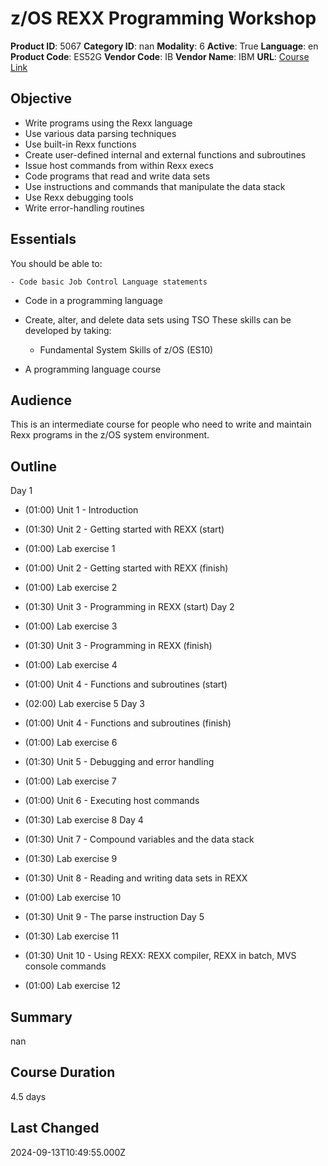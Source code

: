 # z/OS REXX Programming Workshop

**Product ID**: 5067
**Category ID**: nan
**Modality**: 6
**Active**: True
**Language**: en
**Product Code**: ES52G
**Vendor Code**: IB
**Vendor Name**: IBM
**URL**: [Course Link](https://www.fastlaneus.com/course/ibm-es52g)

## Objective
- Write programs using the Rexx language
- Use various data parsing techniques
- Use built-in Rexx functions
- Create user-defined internal and external functions and subroutines
- Issue host commands from within Rexx execs
- Code programs that read and write data sets
- Use instructions and commands that manipulate the data stack
- Use Rexx debugging tools
- Write error-handling routines

## Essentials
You should be able to:



	- Code basic Job Control Language statements
- Code in a programming language
- Create, alter, and delete data sets using TSO
These skills can be developed by taking:



	- Fundamental System Skills of z/OS (ES10)
- A programming language course

## Audience
This is an intermediate course for people who need to write and maintain Rexx programs in the z/OS system environment.

## Outline
Day 1


- (01:00) Unit 1 - Introduction
- (01:30) Unit 2 - Getting started with REXX (start)
- (01:00) Lab exercise 1
- (01:00) Unit 2 - Getting started with REXX (finish)
- (01:00) Lab exercise 2
- (01:30) Unit 3 - Programming in REXX (start)
Day 2


- (01:00) Lab exercise 3
- (01:30) Unit 3 - Programming in REXX (finish)
- (01:00) Lab exercise 4
- (01:00) Unit 4 - Functions and subroutines (start)
- (02:00) Lab exercise 5
Day 3


- (01:00) Unit 4 - Functions and subroutines (finish)
- (01:00) Lab exercise 6
- (01:30) Unit 5 - Debugging and error handling
- (01:00) Lab exercise 7
- (01:00) Unit 6 - Executing host commands
- (01:30) Lab exercise 8
Day 4


- (01:30) Unit 7 - Compound variables and the data stack
- (01:30) Lab exercise 9
- (01:30) Unit 8 - Reading and writing data sets in REXX
- (01:00) Lab exercise 10
- (01:30) Unit 9 - The parse instruction
Day 5


- (01:30) Lab exercise 11
- (01:30) Unit 10 - Using REXX: REXX compiler, REXX in batch, MVS console commands
- (01:00) Lab exercise 12

## Summary
nan

## Course Duration
4.5 days

## Last Changed
2024-09-13T10:49:55.000Z
